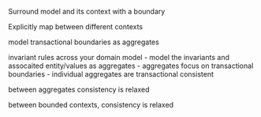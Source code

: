 Surround model and its context with a boundary

Explicitly map between different contexts

model transactional boundaries as aggregates

invariant rules across your domain model - model the invariants and assocaited entity/values as aggregates - aggregates focus on transactional boundaries - individual aggregates are transactional consistent 

between aggregates consistency is relaxed

between bounded contexts, consistency is relaxed
